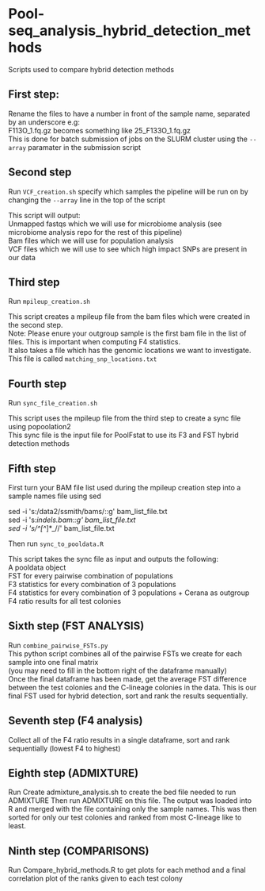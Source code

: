 # Pool-seq_analysis_hybrid_detection_methods
Scripts used to compare hybrid detection methods

## First step:
Rename the files to have a number in front of the sample name, separated by an underscore e.g:  
F113O_1.fq.gz becomes something like 25_F133O_1.fq.gz  
This is done for batch submission of jobs on the SLURM cluster using the ```--array```  paramater in the submission script  


## Second step
Run ```VCF_creation.sh``` specify which samples the pipeline will be run on by changing the ```--array``` line in the top of the script

This script will output:  
Unmapped fastqs which we will use for microbiome analysis (see microbiome analysis repo for the rest of this pipeline)  
Bam files which we will use for population analysis  
VCF files which we will use to see which high impact SNPs are present in our data 

## Third step
Run ```mpileup_creation.sh```  
  
This script creates a mpileup file from the bam files which were created in the second step.   
Note: Please enure your outgroup sample is the first bam file in the list of files. This is important when computing F4 statistics.  
It also takes a file which has the genomic locations we want to investigate.   
This file is called ```matching_snp_locations.txt```

## Fourth step
Run ```sync_file_creation.sh```  
  
This script uses the mpileup file from the third step to create a sync file using popoolation2  
This sync file is the input file for PoolFstat to use its F3 and FST hybrid detection methods

## Fifth step
First turn your BAM file list used during the mpileup creation step into a sample names file using sed

sed -i 's:/data2/ssmith/bams/::g' bam_list_file.txt  
sed -i 's:_indels.bam::g' bam_list_file.txt  
sed -i 's/^[^_]*_//' bam_list_file.txt  

Then run ```sync_to_pooldata.R```  

This script takes the sync file as input and outputs the following:  
A pooldata object  
FST for every pairwise combination of populations  
F3 statistics for every combination of 3 populations  
F4 statistics for every combination of 3 populations + Cerana as outgroup 
F4 ratio results for all test colonies

## Sixth step  (FST ANALYSIS)
Run ```combine_pairwise_FSTs.py```  
This python script combines all of the pairwise FSTs we create for each sample into one final matrix  
(you may need to fill in the bottom right of the dataframe manually)  
Once the final dataframe has been made, get the average FST difference between the test colonies and the C-lineage colonies in the data.
This is our final FST used for hybrid detection, sort and rank the results sequentially.

## Seventh step (F4 analysis)
Collect all of the F4 ratio results in a single dataframe, sort and rank sequentially (lowest F4 to highest)

## Eighth step (ADMIXTURE)
Run Create admixture_analysis.sh to create the bed file needed to run ADMIXTURE
Then run ADMIXTURE on this file.
The output was loaded into R and merged with the file containing only the sample names. 
This was then sorted for only our test colonies and ranked from most C-lineage like to least.

## Ninth step (COMPARISONS)
Run Compare_hybrid_methods.R to get plots for each method and a final correlation plot of the ranks given to each test colony


